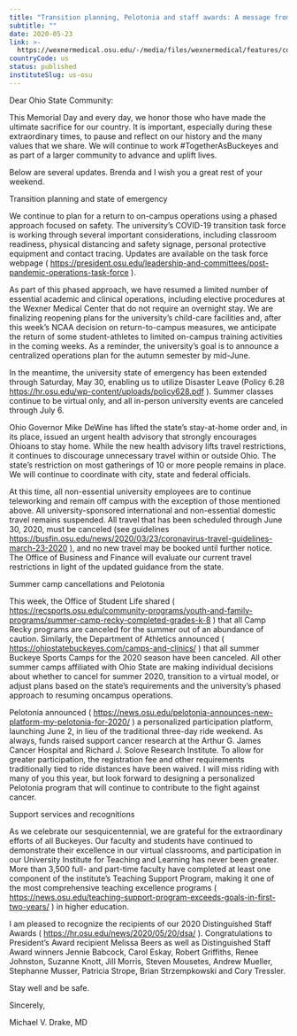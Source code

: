 ```yaml
---
title: "Transition planning, Pelotonia and staff awards: A message from the President"
subtitle: ""
date: 2020-05-23
link: >-
  https://wexnermedical.osu.edu/-/media/files/wexnermedical/features/corona-virus-university-updates/covid19-update52320.pdf?la=en&hash=FE8BA44EBB190E36B27A42C9CED457B157B00274
countryCode: us
status: published
instituteSlug: us-osu
---
```

Dear Ohio State Community:

This Memorial Day and every day, we honor those who have made the ultimate sacrifice for our country. It is important, especially during these extraordinary times, to pause and reflect on our history and the many values that we share. We will continue to work #TogetherAsBuckeyes and as part of a larger community to advance and uplift lives.

Below are several updates. Brenda and I wish you a great rest of your weekend.

Transition planning and state of emergency

We continue to plan for a return to on-campus operations using a phased approach focused on safety. The university’s COVID-19 transition task force is working through several important considerations, including classroom readiness, physical distancing and safety signage, personal protective equipment and contact tracing. Updates are available on the task force webpage ( https://president.osu.edu/leadership-and-committees/post-pandemic-operations-task-force ).

As part of this phased approach, we have resumed a limited number of essential academic and clinical operations, including elective procedures at the Wexner Medical Center that do not require an overnight stay. We are finalizing reopening plans for the university’s child-care facilities and, after this week’s NCAA decision on return-to-campus measures, we anticipate the return of some student-athletes to limited on-campus training activities in the coming weeks. As a reminder, the university’s goal is to announce a centralized operations plan for the autumn semester by mid-June.

In the meantime, the university state of emergency has been extended through Saturday, May 30, enabling us to utilize Disaster Leave (Policy 6.28  https://hr.osu.edu/wp-content/uploads/policy628.pdf ). Summer classes continue to be virtual only, and all in-person university
events are canceled through July 6.

Ohio Governor Mike DeWine has lifted the state’s stay-at-home order and, in its place, issued an urgent health advisory that strongly encourages Ohioans to stay home. While the new health advisory lifts travel restrictions, it continues to discourage unnecessary travel within or outside Ohio. The state’s restriction on most gatherings of 10 or more people remains in place. We will continue to coordinate with city, state and federal officials.

At this time, all non-essential university employees are to continue teleworking and remain off campus with the exception of those mentioned above. All university-sponsored international and non-essential domestic travel remains suspended. All travel that has been scheduled through June 30, 2020, must be canceled (see guidelines  https://busfin.osu.edu/news/2020/03/23/coronavirus-travel-guidelines-march-23-2020 ), and no new travel may be booked until further notice. The Office of Business and Finance will evaluate our current travel restrictions in light of the updated guidance from the state.

Summer camp cancellations and Pelotonia

This week, the Office of Student Life shared ( https://recsports.osu.edu/community-programs/youth-and-family-programs/summer-camp-recky-completed-grades-k-8 ) that all Camp Recky programs are canceled for the summer out of an abundance of caution. Similarly, the Department of Athletics announced ( https://ohiostatebuckeyes.com/camps-and-clinics/ ) that all summer Buckeye Sports Camps for the 2020 season have been canceled. All other summer camps affiliated with Ohio State are making individual decisions about whether to cancel for summer 2020, transition to a virtual model, or adjust plans based on the state’s requirements and the university’s phased approach to resuming oncampus operations.

Pelotonia announced ( https://news.osu.edu/pelotonia-announces-new-platform-my-pelotonia-for-2020/ ) a personalized participation platform, launching June 2, in lieu of the traditional three-day ride weekend. As always, funds raised support cancer research at the Arthur G. James Cancer Hospital and Richard J. Solove Research Institute. To allow for greater participation, the registration fee and other requirements traditionally tied to ride distances have been waived. I will miss riding with many of you this year, but look forward to designing a personalized Pelotonia program that will continue to contribute to the fight against cancer.

Support services and recognitions

As we celebrate our sesquicentennial, we are grateful for the extraordinary efforts of all Buckeyes. Our faculty and students have continued to demonstrate their excellence in our virtual classrooms, and participation in our University Institute for Teaching and Learning has never been greater. More than 3,500 full- and part-time faculty have completed at least one component of the institute’s Teaching Support Program, making it one of the most comprehensive teaching excellence programs ( https://news.osu.edu/teaching-support-program-exceeds-goals-in-first-two-years/ ) in higher education.

I am pleased to recognize the recipients of our 2020 Distinguished Staff Awards ( https://hr.osu.edu/news/2020/05/20/dsa/ ). Congratulations to President’s Award recipient Melissa Beers as well as Distinguished Staff Award winners Jennie Babcock, Carol Eskay, Robert Griffiths, Renee Johnston, Suzanne Knott, Jill Morris, Steven Mousetes, Andrew Mueller, Stephanne Musser, Patricia Strope, Brian Strzempkowski and Cory Tressler.

Stay well and be safe.

Sincerely,

Michael V. Drake, MD